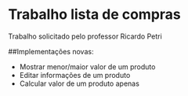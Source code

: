 # Trabalho lista de compras
Trabalho solicitado pelo professor Ricardo Petri

##Implementações novas:
- Mostrar menor/maior valor de um produto
- Editar informações de um produto
- Calcular valor de um produto apenas
